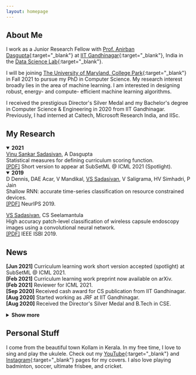 ```yaml
---
layout: homepage
---
```


## About Me

I work as a Junior Research Fellow with [Prof. Anirban Dasgupta](https://labs.iitgn.ac.in/datascience/anirban-dasgupta/){:target="_blank"} at [IIT Gandhinagar](https://www.iitgn.ac.in/){:target="_blank"}, India in the [Data Science Lab](https://labs.iitgn.ac.in/datascience/){:target="_blank"}. 

I will be joining [The University of Maryland, College Park](https://www.cs.umd.edu/){:target="_blank"} in Fall 2021 to pursue my PhD in Computer Science. My research interest broadly lies in the area of machine learning. I am interested in designing robust, energy- and compute- efficient machine learning algorithms. 
 
I received the prestigious Director's Silver Medal and my Bachelor's degree in Computer Science & Engineering in 2020 from IIT Gandhinagar. Previously, I had interned at Caltech, Microsoft Research India, and IISc. 

## My Research

<details open>
  <summary><b>2021</b></summary>
<u>Vinu Sankar Sadasivan</u>, A Dasgupta<br>
Statistical measures for defining curriculum scoring function.<br>
 <a href="https://arxiv.org/abs/2103.00147" target="_blank">[PDF]</a> Short version to appear at SubSetML @ ICML 2021 (Spotlight).<br>
</details>


<details open>
 <summary><b>2019</b></summary>
D Dennis, DAE Acar, V Mandikal, <u>VS Sadasivan</u>, V Saligrama, HV Simhadri, P Jain<br>
Shallow RNN: accurate time-series classification on resource constrained devices.<br>
<a href="http://papers.nips.cc/paper/9451-shallow-rnn-accurate-time-series-classification-on-resource-constrained-devices.pdf" target="_blank">[PDF]</a> NeurIPS 2019.<br>

 
<u>VS Sadasivan</u>, CS Seelamantula<br>
High accuracy patch-level classification of wireless capsule endoscopy images using a convolutional neural network.<br>
<a href="https://ieeexplore.ieee.org/abstract/document/8759324/" target="_blank">[PDF]</a> IEEE ISBI 2019.<br>
</details>

## News

**[Jun 2021]** Curriculum learning work short version accepted (spotlight) at SubSetML @ ICML 2021.<br>
**[Feb 2021]** Curriculum learning work preprint now available on arXiv.<br>
**[Feb 2021]** Reviewer for ICML 2021.<br>
**[Sep 2020]** Received cash award for CS publication from IIT Gandhinagar.<br>
**[Aug 2020]** Started working as JRF at IIT Gandhinagar.<br>
**[Aug 2020]** Received the Director's Silver Medal and B.Tech in CSE.<br>
<details>
<summary> <b> Show more </b> </summary>
<p>
<b>[Sep 2019]</b> Special mention for poster at UGRC 2019 at IIT Gandhinagar for work at Caltech.<br>
<b>[Sep 2019]</b> Work on Shallow RNN accepted at NeurIPS 2019.<br>
<b>[May 2019]</b> Started working as undergraduate research fellow at Caltech.<br>
<b>[Feb 2019]</b> Work on endoscopy abnormality classification accepted at IEEE ISBI 2019.<br>
<b>[Jan 2019]</b> Started working as research intern at MSR India.<br>
<b>[Nov 2018]</b> Received Caltech's SURF for summer 2019.<br>
<b>[May 2017]</b> Started working as research intern at IISc Bangalore.<br>
</p>
</details><p/>

## Personal Stuff

I come from the beautiful town Kollam in Kerala. In my free time, I love to sing and play the ukulele. Check out my [YouTube](https://www.youtube.com/channel/UCqtXUoA6m6mDXuoHyMy31PQ){:target="_blank"} and [Instagram](https://www.instagram.com/vinusankars/){:target="_blank"} pages for my covers. I also love playing badminton, soccer, ultimate frisbee, and cricket. 
